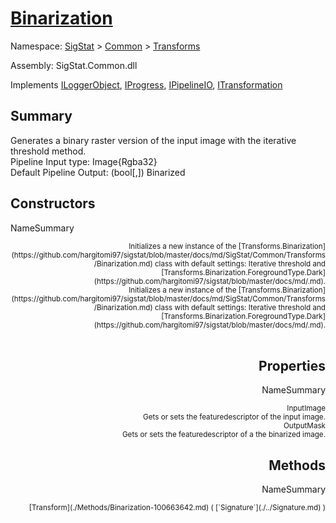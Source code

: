 # [Binarization](./Binarization.md)

Namespace: [SigStat]() > [Common](./../README.md) > [Transforms](./README.md)

Assembly: SigStat.Common.dll

Implements [ILoggerObject](./../ILoggerObject.md), [IProgress](./../Helpers/IProgress.md), [IPipelineIO](./../Pipeline/IPipelineIO.md), [ITransformation](./../ITransformation.md)

## Summary
Generates a binary raster version of the input image with the iterative threshold method.  <br>Pipeline Input type: Image{Rgba32}<br>Default Pipeline Output: (bool[,]) Binarized

## Constructors

NameSummary

<div style="text-align: right"><sub>Initializes a new instance of the [Transforms.Binarization](https://github.com/hargitomi97/sigstat/blob/master/docs/md/SigStat/Common/Transforms/Binarization.md) class with default settings: Iterative threshold and [Transforms.Binarization.ForegroundType.Dark](https://github.com/hargitomi97/sigstat/blob/master/docs/md/.md).</sub></ div ><div style="text-align: right"><sub>Initializes a new instance of the [Transforms.Binarization](https://github.com/hargitomi97/sigstat/blob/master/docs/md/SigStat/Common/Transforms/Binarization.md) class with default settings: Iterative threshold and [Transforms.Binarization.ForegroundType.Dark](https://github.com/hargitomi97/sigstat/blob/master/docs/md/.md).</sub></ div ><br>
<div style="text-align: right"><sub></sub></ div ><div style="text-align: right"><sub></sub></ div ><br>


## Properties

NameSummary

<div style="text-align: right"><sub>InputImage</sub></ div ><div style="text-align: right"><sub>Gets or sets the featuredescriptor of the input image.</sub></ div ><br>
<div style="text-align: right"><sub>OutputMask</sub></ div ><div style="text-align: right"><sub>Gets or sets the featuredescriptor of a the binarized image.</sub></ div ><br>


## Methods

NameSummary

<div style="text-align: right"><sub>[Transform](./Methods/Binarization-100663642.md) ( [`Signature`](./../Signature.md) )</sub></ div ><div style="text-align: right"><sub></sub></ div ><br>


